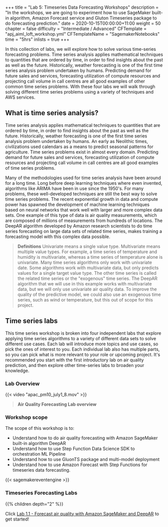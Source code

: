 +++
title = "Lab 5: Timeseries Data Forecasting Workshops"
description = "In the workshops, we are going to experiment how to use SageMaker built-in algorithm, Amazon Forecast service and Gluton Timeseries package to do forecasting prediction."
date = 2020-10-15T00:00:00+11:00
weight = 50
chapter = false
difficulty = "Intermediate / Advanced"
CFTemplate = "apj_aiml_loft_workshop.yml"
CFTemplateName = "SagemakerNotebooks"
time = "5hrs"
inlists = true
+++

In this collection of labs, we will explore how to solve various time-series forecasting problems. Time series analysis applies mathematical techniques to quantities that are ordered by time, in order to find insights about the past as well as the future. Historically, weather forecasting is one of the first time series analysis problem undertaken by humans. Predicting demand for future sales and services, forecasting utilization of compute resources and projecting call volume in call centres are all good examples of other common time series problems. With these four labs we will walk through solving different time series problems using a variety of techniques and AWS services. 

## What is time series analysis?
Time series analysis applies mathematical techniques to quantities that are ordered by time, in order to find insights about the past as well as the future. Historically, weather forecasting is one of the first time series analysis problem undertaken by humans. An early as Neolithic times, civilizations used calendars as a means to predict seasonal patterns for agriculture. Time series problems exist in almost every domain. Predicting demand for future sales and services, forecasting utilization of compute resources and projecting call volume in call centres are all good examples of time series problems.

Many of the methodologies used for time series analysis have been around for a long time. Long before deep learning techniques where even invented, algorithms like ARIMA have been in use since the 1950's. For many problems, these well-developed techniques are still the best way to solve time series problems. The recent exponential growth in data and compute power has spawned the development of machine learning techniques based on neural networks that work well with larger and more complex data sets. One example of this type of data is air quality measurements, which are composed of millions of measurements from hundreds of locations. The DeepAR algorithm developed by Amazon research scientists to do time series forecasting on large data sets of related time series, makes training a forecasting model with this complex data possible.

> **Definitions** Univariate means a single value type. Multivariate means multiple value types. For example, a time series of temperature and humidity is multivariate, whereas a time series of temperature alone is univariate. Many time series algorithms only work with univariate date. Some algorithms work with multivariate data, but only predicts values for a single target value type. The other time series is called the related time series or the "exogenous" time series. The DeepAR algorithm that we will use in this example works with multivariate data, but we will only use univariate air quality data. To improve the quality of the predictive model, we could also use an exogenous time series, such as wind or temperature, but this out of scope for this project.


## Time series labs
This time series workshop is broken into four independent labs that explore applying time series algorithms to a variety of different data sets to solve different use cases.  Each lab will introduce more topics and use cases, so pick the ones of interest to you. Each individual lab also has multiple parts, so you can pick what is more relevant to your role or upcoming project.  It's recommended you start with the first introductory lab on air quality prediction, and then explore other time-series labs to broaden your knowledge.

### Lab Overview

{{< video "apac_pm10_july1_8.mov" >}}

>  **Air Quality Forecasting Lab overview** 

### Workshop scope

The scope of this workshop is to:

* Understand how to do air quality forecasting with Amazon SageMaker built-in algorithm DeepAR
* Understand how to use Step Function Data Science SDK to orchestration ML Pipeline
* Understand how to use GluonTS package and multi-model deployment
* Understand how to use Amazon Forecast with Step Functions for timeseries data forecasting.

{{< sagemakereventengine >}}

### Timeseries Forecasting Labs
{{% children depth="2" %}}

Click [Lab 1.1 - Forecast air quality with Amazon SageMaker and DeepAR](./lab1/) to get started!

